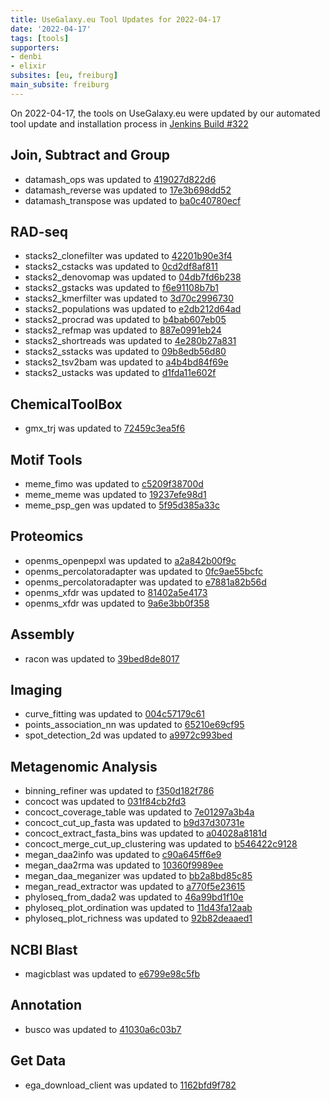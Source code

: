 ```yaml
---
title: UseGalaxy.eu Tool Updates for 2022-04-17
date: '2022-04-17'
tags: [tools]
supporters:
- denbi
- elixir
subsites: [eu, freiburg]
main_subsite: freiburg
---
```


On 2022-04-17, the tools on UseGalaxy.eu were updated by our automated tool update and installation process in [Jenkins Build #322](https://build.galaxyproject.eu/job/usegalaxy-eu/job/install-tools/#322/)


## Join, Subtract and Group

- datamash_ops was updated to [419027d822d6](https://toolshed.g2.bx.psu.edu/view/iuc/datamash_ops/419027d822d6)
- datamash_reverse was updated to [17e3b698dd52](https://toolshed.g2.bx.psu.edu/view/iuc/datamash_reverse/17e3b698dd52)
- datamash_transpose was updated to [ba0c40780ecf](https://toolshed.g2.bx.psu.edu/view/iuc/datamash_transpose/ba0c40780ecf)

## RAD-seq

- stacks2_clonefilter was updated to [42201b90e3f4](https://toolshed.g2.bx.psu.edu/view/iuc/stacks2_clonefilter/42201b90e3f4)
- stacks2_cstacks was updated to [0cd2df8af811](https://toolshed.g2.bx.psu.edu/view/iuc/stacks2_cstacks/0cd2df8af811)
- stacks2_denovomap was updated to [04db7fd6b238](https://toolshed.g2.bx.psu.edu/view/iuc/stacks2_denovomap/04db7fd6b238)
- stacks2_gstacks was updated to [f6e91108b7b1](https://toolshed.g2.bx.psu.edu/view/iuc/stacks2_gstacks/f6e91108b7b1)
- stacks2_kmerfilter was updated to [3d70c2996730](https://toolshed.g2.bx.psu.edu/view/iuc/stacks2_kmerfilter/3d70c2996730)
- stacks2_populations was updated to [e2db212d64ad](https://toolshed.g2.bx.psu.edu/view/iuc/stacks2_populations/e2db212d64ad)
- stacks2_procrad was updated to [b4bab607eb05](https://toolshed.g2.bx.psu.edu/view/iuc/stacks2_procrad/b4bab607eb05)
- stacks2_refmap was updated to [887e0991eb24](https://toolshed.g2.bx.psu.edu/view/iuc/stacks2_refmap/887e0991eb24)
- stacks2_shortreads was updated to [4e280b27a831](https://toolshed.g2.bx.psu.edu/view/iuc/stacks2_shortreads/4e280b27a831)
- stacks2_sstacks was updated to [09b8edb56d80](https://toolshed.g2.bx.psu.edu/view/iuc/stacks2_sstacks/09b8edb56d80)
- stacks2_tsv2bam was updated to [a4b4bd84f69e](https://toolshed.g2.bx.psu.edu/view/iuc/stacks2_tsv2bam/a4b4bd84f69e)
- stacks2_ustacks was updated to [d1fda11e602f](https://toolshed.g2.bx.psu.edu/view/iuc/stacks2_ustacks/d1fda11e602f)

## ChemicalToolBox

- gmx_trj was updated to [72459c3ea5f6](https://toolshed.g2.bx.psu.edu/view/chemteam/gmx_trj/72459c3ea5f6)

## Motif Tools

- meme_fimo was updated to [c5209f38700d](https://toolshed.g2.bx.psu.edu/view/iuc/meme_fimo/c5209f38700d)
- meme_meme was updated to [19237efe98d1](https://toolshed.g2.bx.psu.edu/view/iuc/meme_meme/19237efe98d1)
- meme_psp_gen was updated to [5f95d385a33c](https://toolshed.g2.bx.psu.edu/view/iuc/meme_psp_gen/5f95d385a33c)

## Proteomics

- openms_openpepxl was updated to [a2a842b00f9c](https://toolshed.g2.bx.psu.edu/view/galaxyp/openms_openpepxl/a2a842b00f9c)
- openms_percolatoradapter was updated to [0fc9ae55bcfc](https://toolshed.g2.bx.psu.edu/view/galaxyp/openms_percolatoradapter/0fc9ae55bcfc)
- openms_percolatoradapter was updated to [e7881a82b56d](https://toolshed.g2.bx.psu.edu/view/galaxyp/openms_percolatoradapter/e7881a82b56d)
- openms_xfdr was updated to [81402a5e4173](https://toolshed.g2.bx.psu.edu/view/galaxyp/openms_xfdr/81402a5e4173)
- openms_xfdr was updated to [9a6e3bb0f358](https://toolshed.g2.bx.psu.edu/view/galaxyp/openms_xfdr/9a6e3bb0f358)

## Assembly

- racon was updated to [39bed8de8017](https://toolshed.g2.bx.psu.edu/view/bgruening/racon/39bed8de8017)

## Imaging

- curve_fitting was updated to [004c57179c61](https://toolshed.g2.bx.psu.edu/view/imgteam/curve_fitting/004c57179c61)
- points_association_nn was updated to [65210e69cf95](https://toolshed.g2.bx.psu.edu/view/imgteam/points_association_nn/65210e69cf95)
- spot_detection_2d was updated to [a9972c993bed](https://toolshed.g2.bx.psu.edu/view/imgteam/spot_detection_2d/a9972c993bed)

## Metagenomic Analysis

- binning_refiner was updated to [f350d182f786](https://toolshed.g2.bx.psu.edu/view/iuc/binning_refiner/f350d182f786)
- concoct was updated to [031f84cb2fd3](https://toolshed.g2.bx.psu.edu/view/iuc/concoct/031f84cb2fd3)
- concoct_coverage_table was updated to [7e01297a3b4a](https://toolshed.g2.bx.psu.edu/view/iuc/concoct_coverage_table/7e01297a3b4a)
- concoct_cut_up_fasta was updated to [b9d37d30731e](https://toolshed.g2.bx.psu.edu/view/iuc/concoct_cut_up_fasta/b9d37d30731e)
- concoct_extract_fasta_bins was updated to [a04028a8181d](https://toolshed.g2.bx.psu.edu/view/iuc/concoct_extract_fasta_bins/a04028a8181d)
- concoct_merge_cut_up_clustering was updated to [b546422c9128](https://toolshed.g2.bx.psu.edu/view/iuc/concoct_merge_cut_up_clustering/b546422c9128)
- megan_daa2info was updated to [c90a645ff6e9](https://toolshed.g2.bx.psu.edu/view/iuc/megan_daa2info/c90a645ff6e9)
- megan_daa2rma was updated to [10360f9989ee](https://toolshed.g2.bx.psu.edu/view/iuc/megan_daa2rma/10360f9989ee)
- megan_daa_meganizer was updated to [bb2a8bd85c85](https://toolshed.g2.bx.psu.edu/view/iuc/megan_daa_meganizer/bb2a8bd85c85)
- megan_read_extractor was updated to [a770f5e23615](https://toolshed.g2.bx.psu.edu/view/iuc/megan_read_extractor/a770f5e23615)
- phyloseq_from_dada2 was updated to [46a99bd1f10e](https://toolshed.g2.bx.psu.edu/view/iuc/phyloseq_from_dada2/46a99bd1f10e)
- phyloseq_plot_ordination was updated to [11d43fa12aab](https://toolshed.g2.bx.psu.edu/view/iuc/phyloseq_plot_ordination/11d43fa12aab)
- phyloseq_plot_richness was updated to [92b82deaaed1](https://toolshed.g2.bx.psu.edu/view/iuc/phyloseq_plot_richness/92b82deaaed1)

## NCBI Blast

- magicblast was updated to [e6799e98c5fb](https://toolshed.g2.bx.psu.edu/view/iuc/magicblast/e6799e98c5fb)

## Annotation

- busco was updated to [41030a6c03b7](https://toolshed.g2.bx.psu.edu/view/iuc/busco/41030a6c03b7)

## Get Data

- ega_download_client was updated to [1162bfd9f782](https://toolshed.g2.bx.psu.edu/view/iuc/ega_download_client/1162bfd9f782)


